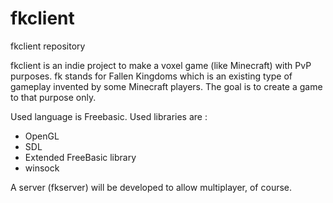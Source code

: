 fkclient
========

fkclient repository

fkclient is an indie project to make a voxel game (like Minecraft) with PvP purposes.
fk stands for Fallen Kingdoms which is an existing type of gameplay invented by some Minecraft players.
The goal is to create a game to that purpose only.

Used language is Freebasic.
Used libraries are :
- OpenGL
- SDL
- Extended FreeBasic library
- winsock

A server (fkserver) will be developed to allow multiplayer, of course.